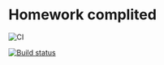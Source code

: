 # Homework complited

![CI](https://github.com/yung78/ahj-hw5.2/actions/workflows/web.yml/badge.svg)

[![Build status](https://ci.appveyor.com/api/projects/status/mms1elpmx8u7u938?svg=true)](https://ci.appveyor.com/project/yung78/ahj-hw5-2)
